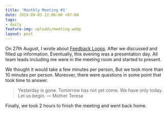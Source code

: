 ```yaml
---
title: 'Monthly Meeting #1'
date: 2019-09-03 22:06:00 +07:00
tags:
- daily
feature-img: uploads/meeting.webp
layout: post
---
```


On 27th August, I wrote about [Feedback Loops](https://minibugdev.github.io/me/2019/08/27/feedback-loops.html). After we discussed and filled up information. Eventually, this evening was a presentation day. All team leads including me were in the meeting room and started to present.

We thought it would take a few minutes per person, But we took more than 10 minutes per person. Moreover, there were questions in some point that took time to answer.

> Yesterday is gone. Tomorrow has not yet come. We have only today. Let us begin. ― Mother Teresa

Finally, we took 2 hours to finish the meeting and went back home.